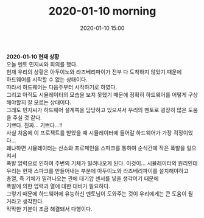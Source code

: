 ﻿---
title: "2020-01-10 morning"
date: 2020-01-10 15:00
categories: purdueProject
---

**2020-01-10 현재 상황**  
오늘 멘토 민지씨와 회의를 했다.  
현재 우리의 상황은 아두이노와 라즈베리파이가 전부 다 도착하지 않았기 때문에  
하드웨어를 시작할 수 없는 상태이다.  
따라서 하드웨어는 다음주부터 시작하기로 하였다.  
그리고 아직도 시뮬레이터의 모습을 보지 못했기 때문에 정확히 하드웨어를 어떻게 구상해야할지 잘 모르는 상태이다.  
그래도 민지씨가 하드웨어 설계쪽을 담당하고 있으셔서 우리의 멘토로 굉장히 많은 도움을 주실 것 같다.  
기쁘다. 진짜... 기쁘다...!!  
사실 처음에 이 프로젝트를 받았을 때 시뮬레이터에 들어갈 하드웨어가 가장 걱정이었다...  
왜냐하면 시뮬레이터는 산소와 프로페인을 스파크를 통하여 순식간에 작은 폭발을 일으켜서  
폭발 압력으로 인하여 주변의 기체가 밀려나오게 된다. 이것이... 시뮬레이터의 원리인데  
우리는 현재 스파크를 만들어내는 부분에 아두이노와 라즈베리파이를 설치해야하고  
총열, 즉 기체가 밀려나오는 관에 대기압 센서를 넣을 생각이기 때문에  
폭발에 의한 압력과 열에 대한 대비가 필요하다.  
그렇기 때문에 하드웨어에 유능하신 멘토님이 도와주는 것이 우리에게는 큰 도움이 될 거라고 생각한다.  
막막한 기분이 조금 해결돼서 다행이다.  

